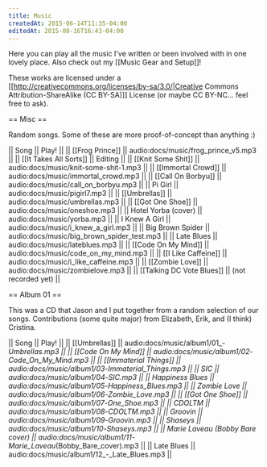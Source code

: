 ```yaml
---
title: Music
createdAt: 2015-06-14T11:35-04:00
editedAt: 2015-08-16T16:43-04:00
---
```


Here you can play all the music I've written or been involved with in one lovely place. Also check out my [[Music Gear and Setup]]!

These works are licensed under a [[http://creativecommons.org/licenses/by-sa/3.0/|Creative Commons Attribution-ShareAlike (CC BY-SA)]] License (or maybe CC BY-NC... feel free to ask).

== Misc ==

Random songs. Some of these are more proof-of-concept than anything :)

|| Song || Play! ||
|| [[Frog Prince]] || audio:docs/music/frog_prince_v5.mp3 ||
|| [[It Takes All Sorts]] || Editing ||
|| [[Knit Some Shit]] || audio:docs/music/knit-some-shit-1.mp3 ||
|| [[Immortal Crowd]] || audio:docs/music/immortal_crowd.mp3 ||
|| [[Call On Borbyu]] || audio:docs/music/call_on_borbyu.mp3 ||
|| Pi Girl || audio:docs/music/pigirl7.mp3 ||
|| [[Umbrellas]] || audio:docs/music/umbrellas.mp3 ||
|| [[Got One Shoe]] || audio:docs/music/oneshoe.mp3 ||
|| Hotel Yorba (cover) || audio:docs/music/yorba.mp3 ||
|| I Knew A Girl || audio:docs/music/i_knew_a_girl.mp3 ||
|| Big Brown Spider || audio:docs/music/big_brown_spider_test.mp3 ||
|| Late Blues || audio:docs/music/lateblues.mp3 ||
|| [[Code On My Mind]] || audio:docs/music/code_on_my_mind.mp3 ||
|| [[I Like Caffeine]] || audio:docs/music/i_like_caffeine.mp3 ||
|| [[Zombie Love]] || audio:docs/music/zombielove.mp3 ||
|| [[Talking DC Vote Blues]] || (not recorded yet) ||

== Album 01 ==

This was a CD that Jason and I put together from a random selection of our songs. Contributions (some quite major) from Elizabeth, Erik, and (I think) Cristina.

|| Song || Play! ||
|| [[Umbrellas]] || audio:docs/music/album1/01_-_Umbrellas.mp3 ||
|| [[Code On My Mind]] || audio:docs/music/album1/02_-_Code_On_My_Mind.mp3 ||
|| [[Immaterial Things]] || audio:docs/music/album1/03_-_Immaterial_Things.mp3 ||
|| SIC || audio:docs/music/album1/04_-_SIC.mp3 ||
|| Happiness Blues || audio:docs/music/album1/05_-_Happiness_Blues.mp3 ||
|| Zombie Love || audio:docs/music/album1/06_-_Zombie_Love.mp3 ||
|| [[Got One Shoe]] || audio:docs/music/album1/07_-_One_Shoe.mp3 ||
|| CDOLTM || audio:docs/music/album1/08_-_CDOLTM.mp3 ||
|| Groovin || audio:docs/music/album1/09_-_Groovin.mp3 ||
|| Shaseys || audio:docs/music/album1/10_-_Shaseys.mp3 ||
|| Marie Laveau (Bobby Bare cover) || audio:docs/music/album1/11_-_Marie_Laveau_(Bobby_Bare_cover).mp3 ||
|| Late Blues || audio:docs/music/album1/12_-_Late_Blues.mp3 ||


